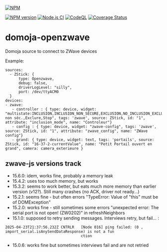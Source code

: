 [//]: # (badges START)
[![NPM](https://nodei.co/npm/domoja.png?downloads=true&downloadRank=true&stars=true)](https://nodei.co/npm/domoja/)

[![NPM version](http://img.shields.io/npm/v/domoja.svg)](https://www.npmjs.org/package/domoja) [![Node.js CI](https://github.com/bchabrier/domoja/actions/workflows/node.js.yml/badge.svg)](https://github.com/bchabrier/domoja/actions/workflows/node.js.yml) [![CodeQL](https://github.com/bchabrier/domoja/actions/workflows/codeql-analysis.yml/badge.svg)](https://github.com/bchabrier/domoja/actions/workflows/codeql-analysis.yml) [![Coverage Status](https://coveralls.io/repos/github/bchabrier/domoja/badge.svg?branch=master)](https://coveralls.io/github/bchabrier/domoja?branch=master)

[//]: # (badges END)


[//]: # (moduleName START)
domoja-openzwave
================
[//]: # (moduleName END)

[//]: # (sourceDoc START)
Domoja source to connect to ZWave devices

Example:
```
sources:
  - ZStick: {
      type: Openzwave,
      debug: false,
      driverLogLevel: "silly",
      port: /dev/ttyACM0
  }
devices:
- zwave:
   - controller : { type: device, widget: "multistate:INCLUSION,INCLUSION_NON_SECURE,EXCLUSION,NO_INCLUSION_EXCLUSION:secondary,secondary,danger,primary:Inclure,Inclure non séc.,Exclure,Stop", tags: 'zwave', source: ZStick, id: "1", attribute: "inclusion_mode", name: "Controleur"} 
   - config : { type: device, widget: "zwave-config", tags: 'zwave', source: ZStick, id: "1", attribute: "zwave_config", name: "ZWave config"} 
   - grand: { type: device, widget: text, tags: 'portails', source: ZStick, id: "16-37-2-currentValue", name: "Petit Portail ouvert en grand", camera: camera_exterieure }
```

[//]: # (sourceDoc END)


zwave-js versions track
-----------------------
- 15.6.0: idem, works fine, probably a memory leak
- 15.4.2: uses too much memory, but works
- 15.3.2: seems to work better, but eats much more memory than earlier version (v12?). Still many crashes (no ACK, driver not ready...)
- 15.2.1: seems fine - but often errors "TypeError: Value of "this" must be of DOMException"
- 15.2.0: works fine - still sometimes some errors "unexpected error: The serial port is not open! (ZW0202)" in refreshNeighbors
- 15.1.0: supposed to retry sending messages. Interviews retry, but fail... :
```
2025-04-23T21:37:56.232Z CNTRLR   [Node 016] ping failed: (0 , import_serial.isAnySendDataResponse) is not a fun
                                  ction
```
- 15.0.6: works fine but sometimes interviews fail and are not retried
